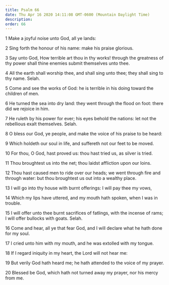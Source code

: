 ```yaml
---
title: Psalm 66
date: Thu Apr 16 2020 14:11:08 GMT-0600 (Mountain Daylight Time)
description: 
order: 66
---
```


<p>1 Make a joyful noise unto God, all ye lands:</p>
<p>2 Sing forth the honour of his name: make his praise glorious.</p>
<p>
  3 Say unto God, How terrible art thou in thy works! through the greatness of
  thy power shall thine enemies submit themselves unto thee.
</p>
<p>
  4 All the earth shall worship thee, and shall sing unto thee; they shall sing
  to thy name. Selah.
</p>
<p>
  5 Come and see the works of God: he is terrible in his doing toward the
  children of men.
</p>
<p>
  6 He turned the sea into dry land: they went through the flood on foot: there
  did we rejoice in him.
</p>
<p>
  7 He ruleth by his power for ever; his eyes behold the nations: let not the
  rebellious exalt themselves. Selah.
</p>
<p>
  8 O bless our God, ye people, and make the voice of his praise to be heard:
</p>
<p>9 Which holdeth our soul in life, and suffereth not our feet to be moved.</p>
<p>
  10 For thou, O God, hast proved us: thou hast tried us, as silver is tried.
</p>
<p>
  11 Thou broughtest us into the net; thou laidst affliction upon our loins.
</p>
<p>
  12 Thou hast caused men to ride over our heads; we went through fire and
  through water: but thou broughtest us out into a wealthy place.
</p>
<p>
  13 I will go into thy house with burnt offerings: I will pay thee my vows,
</p>
<span></span>
<p>
  14 Which my lips have uttered, and my mouth hath spoken, when I was in
  trouble.
</p>
<p>
  15 I will offer unto thee burnt sacrifices of fatlings, with the incense of
  rams; I will offer bullocks with goats. Selah.
</p>
<p>
  16 Come and hear, all ye that fear God, and I will declare what he hath done
  for my soul.
</p>
<p>17 I cried unto him with my mouth, and he was extolled with my tongue.</p>
<p>18 If I regard iniquity in my heart, the Lord will not hear me:</p>
<p>
  19 But verily God hath heard me; he hath attended to the voice of my prayer.
</p>
<p>
  20 Blessed be God, which hath not turned away my prayer, nor his mercy from
  me.
</p>
